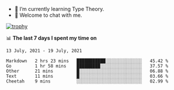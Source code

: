 <!--
### Hi there 👋

- 🤔 I was learning formal verification with Coq formally, but want to **build things** now.
- 😬 I am broadly interested in **computer systems** and **programming languages** (just a beginner 🥺).
- 🤩 (I hope I can) code for fun!

<img src="https://github-readme-stats.vercel.app/api?username=xxchan&show_icons=true&icon_color=0366d6&text_color=24292e&bg_color=ffffff&hide_title=true" />

---
-->


- 🌱 I’m currently learning Type Theory.
- 💬 Welcome to chat with me.


[![trophy](https://github-profile-trophy.vercel.app/?username=xxchan&theme=flat)](https://github.com/xxchan)


📊 **The last 7 days I spent my time on** 

<!--START_SECTION:waka-->
```text
13 July, 2021 - 19 July, 2021

Markdown   2 hrs 23 mins   ███████████░░░░░░░░░░░░░░   45.42 % 
Go         1 hr 58 mins    █████████░░░░░░░░░░░░░░░░   37.57 % 
Other      21 mins         █░░░░░░░░░░░░░░░░░░░░░░░░   06.88 % 
Text       11 mins         █░░░░░░░░░░░░░░░░░░░░░░░░   03.66 % 
Cheetah    9 mins          ░░░░░░░░░░░░░░░░░░░░░░░░░   02.99 %
```
<!--END_SECTION:waka-->

<!--
**xxchan/xxchan** is a ✨ _special_ ✨ repository because its `README.md` (this file) appears on your GitHub profile.

Here are some ideas to get you started:

- 🔭 I’m currently working on ...
- 🌱 I’m currently learning ...
- 👯 I’m looking to collaborate on ...
- 🤔 I’m looking for help with ...
- 💬 Ask me about ...
- 📫 How to reach me: ...
- 😄 Pronouns: ...
- ⚡ Fun fact: ...
-->

